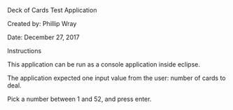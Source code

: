 Deck of Cards Test Application

Created by: Phillip Wray

Date: December 27, 2017

Instructions

This application can be run as a console application inside eclipse.

The application expected one input value from the user: number of cards to deal.

Pick a number between 1 and 52, and press enter.
